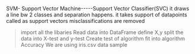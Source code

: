 SVM- Support Vector Machine-----Support Vector Classifier(SVC)
it draws a line bw 2 classes and separation happens.
it takes support of datapoints called as support vectors
misclassifications are removed
>import all the libaries
>Read data into DataFrame
>define X,y
>split the data into X-test and y-test
>Create test of algorithm
>fit into algorithm
>Accuracy
We are using iris.csv data sample
